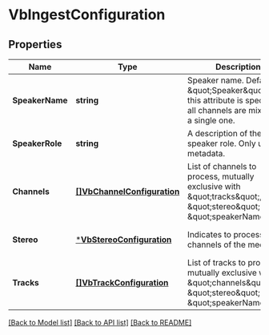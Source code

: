 # VbIngestConfiguration

## Properties
Name | Type | Description | Notes
------------ | ------------- | ------------- | -------------
**SpeakerName** | **string** | Speaker name. Defaults to \&quot;Speaker\&quot;. If this attribute is specified, all channels are mixed into a single one. | [optional] [default to null]
**SpeakerRole** | **string** | A description of the speaker role. Only used as metadata. | [optional] [default to null]
**Channels** | [**[]VbChannelConfiguration**](VbChannelConfiguration.md) | List of channels to process, mutually exclusive with \&quot;tracks\&quot;, \&quot;stereo\&quot; and \&quot;speakerName\&quot; | [optional] [default to null]
**Stereo** | [***VbStereoConfiguration**](VbStereoConfiguration.md) | Indicates to process two channels of the media. | [optional] [default to null]
**Tracks** | [**[]VbTrackConfiguration**](VbTrackConfiguration.md) | List of tracks to process, mutually exclusive with \&quot;channels\&quot;, \&quot;stereo\&quot; and \&quot;speakerName\&quot; | [optional] [default to null]

[[Back to Model list]](../README.md#documentation-for-models) [[Back to API list]](../README.md#documentation-for-api-endpoints) [[Back to README]](../README.md)


